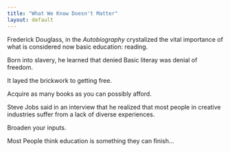```yaml
---
title: "What We Know Doesn't Matter"
layout: default
---
```


Frederick Douglass, in the *Autobiography* crystalized the vital
importance of what is considered now basic education: reading.

Born into slavery, he learned that denied Basic literay was denial of
freedom.

It layed the brickwork to getting free.

Acquire as many books as you can possibly afford.

Steve Jobs said in an interview that he realized that most people in
creative industries suffer from a lack of diverse experiences.

Broaden your inputs.

Most People think education is something they can finish...
